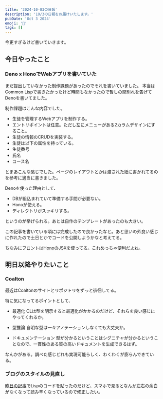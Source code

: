 ```yaml
---
title: '2024-10-03の日報'
description: '10/3の日報をお届けいたします。'
pubDate: 'Oct 3 2024'
emoji: '🦊'
tags: []
---
```


今更すぎるけど書いていきます。

## 今日やったこと

### Deno x HonoでWebアプリを書いていた

まだ提出していなかった制作課題があったのでそれを書いていました。 本当はCommon
Lispで書きたかったけど時間もなかったので暫しの間別れを告げてDenoを書いてました。

制作課題はこんな内容でした。

- 生徒を管理するWebアプリを制作する。
- エントリポイントは任意。ただし左にメニューがある2カラムデザインにすること。
- 生徒の情報のCRUDを実装する。
- 生徒は以下の属性を持っている。
- 生徒番号
- 氏名
- コース名

とまあこんな感じでした。ページのレイアウトとかは渡された紙に書かれてるのを参考に適当に書きました。

Denoを使った理由として、

- DBが組込まれていて準備する手間が必要ない。
- Honoが使える。
- ディレクトリがスッキリする。

というのが挙げられる。あとは自作のテンプレートがあったのも大きい。

この記事を書いている頃には完成したので良かったなと。あと思いの外良い感じに作れたので土日とかでコードを公開しようかなと考えてる。

ちなみにフロントはHonoのJSXを使ってる。これめっちゃ便利だよね。

## 明日以降やりたいこと

### Coalton

最近はCoaltonのサイトとリポジトリをずっと徘徊してる。

特に気になってるポイントとして、

- 最適化
  CLは型を明示すると最適化がかかるのだけど、それらを良い感じにやってくれるか。

- 型推論 自明な型は一々アノテーションしなくても大丈夫か。

- ドキュメンテーション
  型が分かるということはシグニチャが分かるということなので、一貫性のある質の高いドキュメントを生成できるはず。

なんかがある。調べた感じどれも実現可能らしく、わくわくが膨らんできている。

### ブログのスタイルの見直し

[昨日の記事](https://comamoca.dev/blog/2024-10-01-diary/)でLispのコードを貼ったのだけど、スマホで見るとなんか左右の余白がなくなって読み辛くなっているので修正したい。

